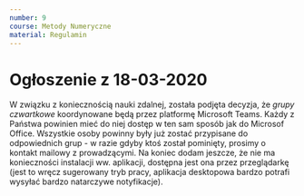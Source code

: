 ```yaml
---
number: 9
course: Metody Numeryczne
material: Regulamin
---
```


# Ogłoszenie z 18-03-2020

W związku z koniecznością nauki zdalnej, została podjęta decyzja, że *grupy czwartkowe* koordynowane będą przez platformę Microsoft Teams.
Każdy z Państwa powinien mieć do niej dostęp w ten sam sposób jak do Microsof Office.
Wszystkie osoby powinny były już zostać przypisane do odpowiednich grup - w razie gdyby ktoś został pominięty, prosimy o kontakt mailowy z prowadzącymi.
Na koniec dodam jeszcze, że nie ma konieczności instalacji ww. aplikacji, dostępna jest ona przez przeglądarkę (jest to wręcz sugerowany tryb pracy, aplikacja desktopowa bardzo potrafi wysyłać bardzo natarczywe notyfikacje).

